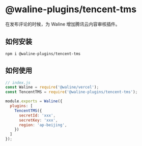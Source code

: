 # @waline-plugins/tencent-tms

在发布评论的时候，为 Waline 增加腾讯云内容审核插件。

## 如何安装

```
npm i @waline-plugins/tencent-tms
```

## 如何使用

```js
// index.js
const Waline = require('@waline/vercel');
const TencentTMS = require('@waline-plugins/tencent-tms');

module.exports = Waline({
  plugins: [
    TencentTMS({
      secretId: 'xxx',
      secretKey: 'xxx',
      region: 'ap-beijing',
    })
  ]
});
```